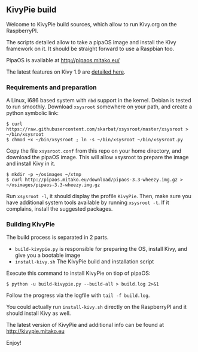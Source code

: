 ## KivyPie build

Welcome to KivyPie build sources, which allow to run Kivy.org on the RaspberryPI.

The scripts detailed allow to take a pipaOS image and install the Kivy framework on it.
It should be straight forward to use a Raspbian too.

PipaOS is available at http://pipaos.mitako.eu/

The latest features on Kivy 1.9 are [detailed here](http://kivy.org/planet/2015/04/kivy-1-9%C2%A0released/).

### Requirements and preparation

A Linux, i686 based system with `nbd` support in the kernel. Debian is tested to run smoothly.
Download `xsysroot` somewhere on your path, and create a python symbolic link:

```
$ curl https://raw.githubusercontent.com/skarbat/xsysroot/master/xsysroot > ~/bin/xsysroot
$ chmod +x ~/bin/xsysroot ; ln -s ~/bin/xsysroot ~/bin/xsysroot.py
```

Copy the file `xsysroot.conf` from this repo on your home directory, and download
the pipaOS image. This will allow xsysroot to prepare the image and install Kivy in it.

```
$ mkdir -p ~/osimages ~/xtmp
$ curl http://pipaos.mitako.eu/download/pipaos-3.3-wheezy.img.gz > ~/osimages/pipaos-3.3-wheezy.img.gz
```

Run `xsysroot -l`, it should display the profile `KivyPie`. Then, make sure you have additional system tools
available by running `xsysroot -t`. If it complains, install the suggested packages.

### Building KivyPie

The build process is separated in 2 parts. 

 * `build-kivypie.py` is responsible for preparing the OS, install Kivy, and give you a bootable image
 * `install-kivy.sh` The KivyPie build and installation script

Execute this command to install KivyPie on tiop of pipaOS:

```
$ python -u build-kivypie.py --build-all > build.log 2>&1
```

Follow the progress via the logfile with `tail -f build.log`.

You could actually run `install-kivy.sh` directly on the RaspberryPI and it should install Kivy as well.

The latest version of KivyPie and additional info can be found at http://kivypie.mitako.eu

Enjoy!
